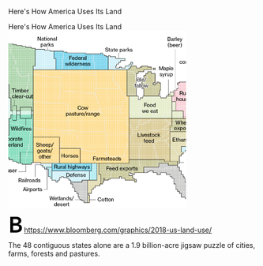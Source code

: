 Here's How America Uses Its Land

Here's How America Uses Its Land
![](../_resources/74432391a216bf5af9ee896e11b854e2.png)

![](../_resources/af955d32057d0c77b2230db3c2361826.png)https://www.bloomberg.com/graphics/2018-us-land-use/

The 48 contiguous states alone are a 1.9 billion-acre jigsaw puzzle of cities, farms, forests and pastures.